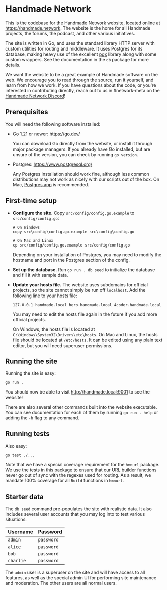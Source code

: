 # Handmade Network

This is the codebase for the Handmade Network website, located online at https://handmade.network. The website is the home for all Handmade projects, the forums, the podcast, and other various initiatives.

The site is written in Go, and uses the standard library HTTP server with custom utilities for routing and middleware. It uses Postgres for its database, making heavy use of the excellent [pgx](https://github.com/jackc/pgx) library along with some custom wrappers. See the documentation in the `db` package for more details.

We want the website to be a great example of Handmade software on the web. We encourage you to read through the source, run it yourself, and learn from how we work. If you have questions about the code, or you're interested in contributing directly, reach out to us in #network-meta on the [Handmade Network Discord](https://discord.gg/hmn)!

## Prerequisites

You will need the following software installed:

- Go 1.21 or newer: https://go.dev/

    You can download Go directly from the website, or install it through major package managers. If you already have Go installed, but are unsure of the version, you can check by running `go version`.

- Postgres: https://www.postgresql.org/

    Any Postgres installation should work fine, although less common distributions may not work as nicely with our scripts out of the box. On Mac, [Postgres.app](https://postgresapp.com/) is recommended.

## First-time setup

- **Configure the site.** Copy `src/config/config.go.example` to `src/config/config.go`:

    ```
    # On Windows
    copy src\config\config.go.example src\config\config.go

    # On Mac and Linux
    cp src/config/config.go.example src/config/config.go
    ```

    Depending on your installation of Postgres, you may need to modify the hostname and port in the Postgres section of the config.

- **Set up the database.** Run `go run . db seed` to initialize the database and fill it with sample data.

- **Update your hosts file.** The website uses subdomains for official projects, so the site cannot simply be run off `localhost`. Add the following
line to your hosts file:

    ```
    127.0.0.1 handmade.local hero.handmade.local 4coder.handmade.local
    ```

    You may need to edit the hosts file again in the future if you add more official projects.

    On Windows, the hosts file is located at `C:\Windows\System32\Drivers\etc\hosts`. On Mac and Linux, the hosts file should be located at `/etc/hosts`. It can be edited using any plain text editor, but you will need superuser permissions.

## Running the site

Running the site is easy:

```
go run .
```

You should now be able to visit http://handmade.local:9001 to see the website!

There are also several other commands built into the website executable. You can see documentation for each of them by running `go run . help` or adding the `-h` flag to any command.

## Running tests

Also easy:

```
go test ./...
```

Note that we have a special coverage requirement for the `hmnurl` package. We use the tests in this package to ensure that our URL builder functions never go out of sync with the regexes used for routing. As a result, we mandate 100% coverage for all `Build` functions in `hmnurl`.

## Starter data

The `db seed` command pre-populates the site with realistic data. It also includes several user accounts that you may log into to test various situations:

| Username | Password |
| -------- | -------- |
| `admin` | `password` |
| `alice` | `password` |
| `bob` | `password` |
| `charlie` | `password` |

The `admin` user is a superuser on the site and will have access to all features, as well as the special admin UI for performing site maintenance and moderation. The other users are all normal users.
